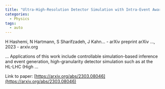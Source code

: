 ```yaml
---
title: "Ultra-High-Resolution Detector Simulation with Intra-Event Aware GAN and Self-Supervised Relational Reasoning"
categories:
  - Physics
tags:
  - auto
---
```

H Hashemi, N Hartmann, S Sharifzadeh, J Kahn… - arXiv preprint arXiv …, 2023 - arxiv.org

… Applications of this work include controllable simulation-based inference and event generation, high-granularity detector simulation such as at the HL-LHC (High …

Link to paper: [https://arxiv.org/abs/2303.08046](https://arxiv.org/abs/2303.08046)
